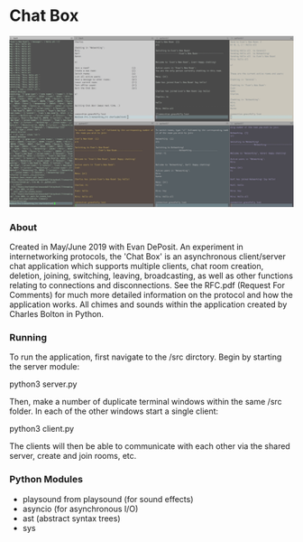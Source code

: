 # Chat Box 

![Image of Chat Box Demo](/img/chat_irc_demo.jpg)

### About

Created in May/June 2019 with Evan DePosit. An experiment in internetworking protocols, the 'Chat Box' is an asynchronous client/server chat application which supports multiple clients, chat room creation, deletion, joining, switching, leaving, broadcasting, as well as other functions relating to connections and disconnections. See the RFC.pdf (Request For Comments) for much more detailed information on the protocol and how the application works. All chimes and sounds within the application created by Charles Bolton in Python. 

### Running 

To run the application, first navigate to the /src dirctory. Begin by starting the server module:

python3 server.py

Then, make a number of duplicate terminal windows within the same /src folder. In each of the other windows start a single client: 

python3 client.py 

The clients will then be able to communicate with each other via the shared server, create and join rooms, etc. 

### Python Modules 

* playsound from playsound (for sound effects)
* asyncio (for asynchronous I/O)
* ast (abstract syntax trees)
* sys 

